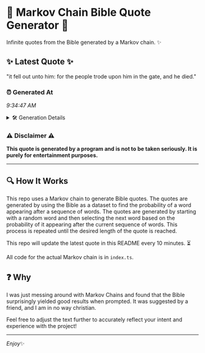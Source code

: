 # 📖 Markov Chain Bible Quote Generator 📖

Infinite quotes from the Bible generated by a Markov chain. ✨

## ✨ Latest Quote ✨
"it fell out unto him: for the people trode upon him in the gate, and he died."

### ⏰ Generated At
*9:34:47 AM*

<details>
    <summary>🛠️ Generation Details</summary>
    <p>
        <strong>🌱 Seed:</strong> it<br>
        <strong>🔄 Iterations:</strong> 16<br>
        <strong>📜 Context History:</strong><br>[ it ]: fell<br>[ it, fell ]: out<br>[ it, fell, out ]: unto<br>[ it, fell, out, unto ]: him:<br>[ it, fell, out, unto, him: ]: for<br>[ it, fell, out, unto, him:, for ]: the<br>[ fell, out, unto, him:, for, the ]: people<br>[ out, unto, him:, for, the, people ]: trode<br>[ unto, him:, for, the, people, trode ]: upon<br>[ him:, for, the, people, trode, upon ]: him<br>[ for, the, people, trode, upon, him ]: in<br>[ the, people, trode, upon, him, in ]: the<br>[ people, trode, upon, him, in, the ]: gate,<br>[ trode, upon, him, in, the, gate, ]: and<br>[ upon, him, in, the, gate,, and ]: he<br>[ him, in, the, gate,, and, he ]: died.<br>
    </p>
</details>

### ⚠️ Disclaimer ⚠️
**This quote is generated by a program and is not to be taken seriously. It is purely for entertainment purposes.**

---

## 🔍 How It Works

This repo uses a Markov chain to generate Bible quotes. The quotes are generated by using the Bible as a dataset to find the probability of a word appearing after a sequence of words. The quotes are generated by starting with a random word and then selecting the next word based on the probability of it appearing after the current sequence of words. This process is repeated until the desired length of the quote is reached.

This repo will update the latest quote in this README every 10 minutes. ⏳

All code for the actual Markov chain is in `index.ts`.

## ❓ Why

I was just messing around with Markov Chains and found that the Bible surprisingly yielded good results when prompted. 
It was suggested by a friend, and I am in no way christian.

Feel free to adjust the text further to accurately reflect your intent and experience with the project!

---

*Enjoy*✨
